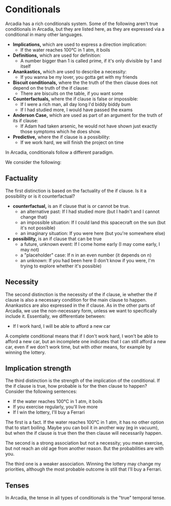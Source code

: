 # Conditionals

Arcadia has a rich conditionals system.
Some of the following aren't true conditionals in Arcadia, but they are listed here, as they are expressed via a conditional in many other languages.

- **Implications,** which are used to express a direction implication:
    - If the water reaches 100°C in 1 atm, it boils
- **Definitions,** which are used for definition:
    - A number bigger than 1 is called prime, if it's only divisible by 1 and itself
- **Anankastics,** which are used to describe a necessity:
    - If you wanna be my lover, you gotta get with my friends
- **Biscuit conditionals,** where the the truth of the then clause does not depend on the truth of the if clause:
    - There are biscuits on the table, if you want some
- **Counterfactuals,** where the if clause is false or impossible:
    - If I were a rich man, all day long I'd biddy biddy bum
    - If I had studied more, I would have passed the exams
- **Anderson Case,** which are used as part of an argument for the truth of its if clause:
    - If Adam had taken arsenic, he would not have shown just exactly those symptoms which he does show.
- **Predictive,** where the if clause is a possibility:
    - If we work hard, we will finish the project on time

In Arcadia, conditionals follow a different paradigm.

We consider the following:

## Factuality

The first distinction is based on the factuality of the if clause.
Is it a possibility or is it counterfactual?

- **counterfactual,** is an if clause that is or cannot be true.
    - an alternative past: If I had studied more (but I hadn't and I cannot change that)
    - an impossible situation: If I could land this spacecraft on the sun (but it's not possible)
    - an imaginary situation: If you were here (but you're somewhere else)
- **possibility,** is an if clause that can be true
    - a future, unknown event: If I come home early (I may come early, I may not)
    - a "placeholder" case: If n in an even number (it depends on n)
    - an unknown: If you had been here (I don't know if you were, I'm trying to explore whether it's possible)

## Necessity

The second distinction is the necessity of the if clause, ie whether the if clause is also a necessary condition for the main clause to happen.
Anankastics are also expressed in the if clause.
As in the other parts of Arcadia, we use the non-necessary form, unless we want to specifically include it.
Essentially, we differentiate between:

- If I work hard, I will be able to afford a new car

A complete conditional means that if I don't work hard, I won't be able to afford a new car, but an incomplete one indicates that I can still afford a new car, even if we don't work time, but with other means, for example by winning the lottery.

## Implication strength

The third distinction is the strength of the implication of the conditional.
If the if clause is true, how probable is for the then clause to happen?
Consider the following sentences:

- If the water reaches 100°C in 1 atm, it boils
- If you exercise regularly, you'll live more
- If I win the lottery, I'll buy a Ferrari

The first is a fact.
If the water reaches 100°C in 1 atm, it has no other option that to start boiling.
Maybe you can boil it in another way (eg in vacuum), but when the if clause is true then the then clause will necessarily happen.

The second is a strong association but not a necessity; you mean exercise, but not reach an old age from another reason.
But the probabilities are with you.

The third one is a weaker association.
Winning the lottery may change my priorities, although the most probable outcome is still that I'll buy a Ferrari.

## Tenses

In Arcadia, the tense in all types of conditionals is the "true" temporal tense.

